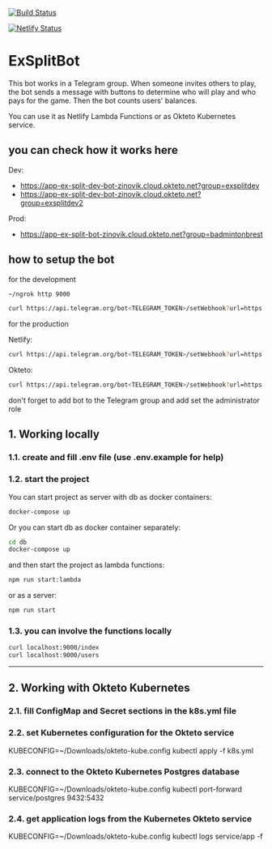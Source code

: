 [![Build Status](https://travis-ci.org/zinovik/ex-split-bot.svg?branch=master)](https://travis-ci.org/zinovik/ex-split-bot)

[![Netlify Status](https://api.netlify.com/api/v1/badges/b054f198-abad-43cb-8e9c-06251b61bb7d/deploy-status)](https://app.netlify.com/sites/ex-split-bot/deploys)

# ExSplitBot

This bot works in a Telegram group. When someone invites others to play, the bot sends a message with buttons to determine who will play and who pays for the game. Then the bot counts users' balances.

You can use it as Netlify Lambda Functions or as Okteto Kubernetes service.

## you can check how it works here

Dev:

- https://app-ex-split-dev-bot-zinovik.cloud.okteto.net?group=exsplitdev
- https://app-ex-split-dev-bot-zinovik.cloud.okteto.net?group=exsplitdev2

Prod:

- https://app-ex-split-bot-zinovik.cloud.okteto.net?group=badmintonbrest

## how to setup the bot

for the development

```bash
~/ngrok http 9000

curl https://api.telegram.org/bot<TELEGRAM_TOKEN>/setWebhook?url=https://<NGROK ID>.ngrok.io/index?token=<TOKEN>
```

for the production

Netlify:

```bash
curl https://api.telegram.org/bot<TELEGRAM_TOKEN>/setWebhook?url=https://ex-split-bot.netlify.com/.netlify/functions/index?token=<TOKEN>
```

Okteto:

```bash
curl https://api.telegram.org/bot<TELEGRAM_TOKEN>/setWebhook?url=https://app-ex-split-bot-zinovik.cloud.okteto.net/index?token=<TOKEN>
```

don't forget to add bot to the Telegram group and add set the administrator role

## 1. Working locally

### 1.1. create and fill .env file (use .env.example for help)

### 1.2. start the project

You can start project as server with db as docker containers:

```bash
docker-compose up
```

Or you can start db as docker container separately:

```bash
cd db
docker-compose up
```

and then start the project as lambda functions:

```bash
npm run start:lambda
```

or as a server:

```bash
npm run start
```

### 1.3. you can involve the functions locally

```bash
curl localhost:9000/index
curl localhost:9000/users
```

---

## 2. Working with Okteto Kubernetes

### 2.1. fill ConfigMap and Secret sections in the k8s.yml file

### 2.2. set Kubernetes configuration for the Okteto service

KUBECONFIG=~/Downloads/okteto-kube.config kubectl apply -f k8s.yml

### 2.3. connect to the Okteto Kubernetes Postgres database

KUBECONFIG=~/Downloads/okteto-kube.config kubectl port-forward service/postgres 9432:5432

### 2.4. get application logs from the Kubernetes Okteto service

KUBECONFIG=~/Downloads/okteto-kube.config kubectl logs service/app -f
